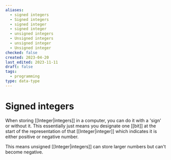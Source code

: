 ```yaml
---
aliases:
  - signed integers
  - Signed integers
  - signed integer
  - signed integer
  - unsigned integers
  - Unsigned integers
  - unsigned integer
  - Unsigned integer
checked: false
created: 2023-04-20
last_edited: 2023-11-11
draft: false
tags:
  - programming
type: data-type
---
```

# Signed integers

When storing [[Integer|integers]] in a computer, you can do it with a 'sign' or without it. This essentially just means you designate one [[bit]] at the start of the representation of that [[Integer|integer]] which indicates it is either positive or negative number.

This means unsigned [[Integer|integers]] can store larger numbers but can't become negative.
